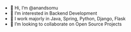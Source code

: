 - 👋 Hi, I’m @anandsomu
- 👀 I’m interested in Backend Development 
- 🌱 I work majorly in Java, Spring, Python, Django, Flask 
- 💞️ I’m looking to collaborate on Open Source Projects

<!---
anandsomu/anandsomu is a ✨ special ✨ repository because its `README.md` (this file) appears on your GitHub profile.
You can click the Preview link to take a look at your changes.
--->
